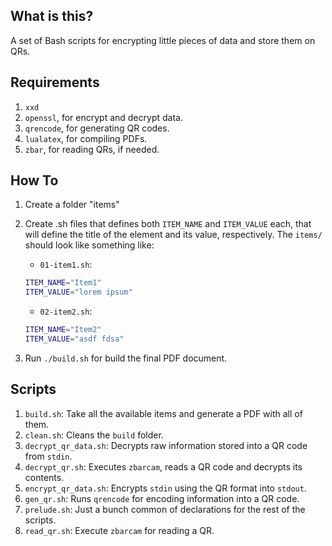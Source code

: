 ## What is this?

A set of Bash scripts for encrypting little pieces of data and store
them on QRs.

## Requirements

1. `xxd`
1. `openssl`, for encrypt and decrypt data.
1. `qrencode`, for generating QR codes.
1. `lualatex`, for compiling PDFs.
1. `zbar`, for reading QRs, if needed.

## How To

1. Create a folder "items"
1. Create .sh files that defines both `ITEM_NAME` and `ITEM_VALUE`
   each, that will define the title of the element and its value,
   respectively. The `items/` should look like something like:
    * `01-item1.sh`:
	```sh
	ITEM_NAME="Item1"
	ITEM_VALUE="lorem ipsum"
	```
    * `02-item2.sh`:
	```sh
	ITEM_NAME="Item2"
	ITEM_VALUE="asdf fdsa"
	```

1. Run `./build.sh` for build the final PDF document.

## Scripts

1. `build.sh`: Take all the available items and generate a PDF with
   all of them.
1. `clean.sh`: Cleans the `build` folder.
1. `decrypt_qr_data.sh`: Decrypts raw information stored into a QR
   code from `stdin`.
1. `decrypt_qr.sh`: Executes `zbarcam`, reads a QR code and decrypts
   its contents.
1. `encrypt_qr_data.sh`: Encrypts `stdin` using the QR format into `stdout`.
1. `gen_qr.sh`: Runs `qrencode` for encoding information into a QR code.
1. `prelude.sh`: Just a bunch common of declarations for the rest of
   the scripts.
1. `read_qr.sh`: Execute `zbarcam` for reading a QR.
